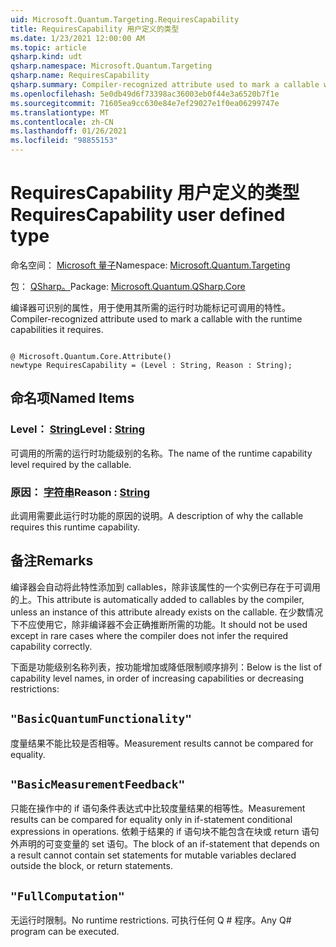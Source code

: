 ```yaml
---
uid: Microsoft.Quantum.Targeting.RequiresCapability
title: RequiresCapability 用户定义的类型
ms.date: 1/23/2021 12:00:00 AM
ms.topic: article
qsharp.kind: udt
qsharp.namespace: Microsoft.Quantum.Targeting
qsharp.name: RequiresCapability
qsharp.summary: Compiler-recognized attribute used to mark a callable with the runtime capabilities it requires.
ms.openlocfilehash: 5e0db49d6f73398ac36003eb0f44e3a6520b7f1e
ms.sourcegitcommit: 71605ea9cc630e84e7ef29027e1f0ea06299747e
ms.translationtype: MT
ms.contentlocale: zh-CN
ms.lasthandoff: 01/26/2021
ms.locfileid: "98855153"
---
```

# <a name="requirescapability-user-defined-type"></a><span data-ttu-id="720da-102">RequiresCapability 用户定义的类型</span><span class="sxs-lookup"><span data-stu-id="720da-102">RequiresCapability user defined type</span></span>

<span data-ttu-id="720da-103">命名空间： [Microsoft 量子](xref:Microsoft.Quantum.Targeting)</span><span class="sxs-lookup"><span data-stu-id="720da-103">Namespace: [Microsoft.Quantum.Targeting](xref:Microsoft.Quantum.Targeting)</span></span>

<span data-ttu-id="720da-104">包： [QSharp。](https://nuget.org/packages/Microsoft.Quantum.QSharp.Core)</span><span class="sxs-lookup"><span data-stu-id="720da-104">Package: [Microsoft.Quantum.QSharp.Core](https://nuget.org/packages/Microsoft.Quantum.QSharp.Core)</span></span>


<span data-ttu-id="720da-105">编译器可识别的属性，用于使用其所需的运行时功能标记可调用的特性。</span><span class="sxs-lookup"><span data-stu-id="720da-105">Compiler-recognized attribute used to mark a callable with the runtime capabilities it requires.</span></span>

```qsharp

@ Microsoft.Quantum.Core.Attribute()
newtype RequiresCapability = (Level : String, Reason : String);
```



## <a name="named-items"></a><span data-ttu-id="720da-106">命名项</span><span class="sxs-lookup"><span data-stu-id="720da-106">Named Items</span></span>

### <a name="level--string"></a><span data-ttu-id="720da-107">Level： [String](xref:microsoft.quantum.lang-ref.string)</span><span class="sxs-lookup"><span data-stu-id="720da-107">Level : [String](xref:microsoft.quantum.lang-ref.string)</span></span>

<span data-ttu-id="720da-108">可调用的所需的运行时功能级别的名称。</span><span class="sxs-lookup"><span data-stu-id="720da-108">The name of the runtime capability level required by the callable.</span></span>
### <a name="reason--string"></a><span data-ttu-id="720da-109">原因： [字符串](xref:microsoft.quantum.lang-ref.string)</span><span class="sxs-lookup"><span data-stu-id="720da-109">Reason : [String](xref:microsoft.quantum.lang-ref.string)</span></span>

<span data-ttu-id="720da-110">此调用需要此运行时功能的原因的说明。</span><span class="sxs-lookup"><span data-stu-id="720da-110">A description of why the callable requires this runtime capability.</span></span>

## <a name="remarks"></a><span data-ttu-id="720da-111">备注</span><span class="sxs-lookup"><span data-stu-id="720da-111">Remarks</span></span>

<span data-ttu-id="720da-112">编译器会自动将此特性添加到 callables，除非该属性的一个实例已存在于可调用的上。</span><span class="sxs-lookup"><span data-stu-id="720da-112">This attribute is automatically added to callables by the compiler, unless an instance of this attribute already exists on the callable.</span></span> <span data-ttu-id="720da-113">在少数情况下不应使用它，除非编译器不会正确推断所需的功能。</span><span class="sxs-lookup"><span data-stu-id="720da-113">It should not be used except in rare cases where the compiler does not infer the required capability correctly.</span></span>

<span data-ttu-id="720da-114">下面是功能级别名称列表，按功能增加或降低限制顺序排列：</span><span class="sxs-lookup"><span data-stu-id="720da-114">Below is the list of capability level names, in order of increasing capabilities or decreasing restrictions:</span></span>

## `"BasicQuantumFunctionality"`

<span data-ttu-id="720da-115">度量结果不能比较是否相等。</span><span class="sxs-lookup"><span data-stu-id="720da-115">Measurement results cannot be compared for equality.</span></span>

## `"BasicMeasurementFeedback"`

<span data-ttu-id="720da-116">只能在操作中的 if 语句条件表达式中比较度量结果的相等性。</span><span class="sxs-lookup"><span data-stu-id="720da-116">Measurement results can be compared for equality only in if-statement conditional expressions in operations.</span></span> <span data-ttu-id="720da-117">依赖于结果的 if 语句块不能包含在块或 return 语句外声明的可变变量的 set 语句。</span><span class="sxs-lookup"><span data-stu-id="720da-117">The block of an if-statement that depends on a result cannot contain set statements for mutable variables declared outside the block, or return statements.</span></span>

## `"FullComputation"`

<span data-ttu-id="720da-118">无运行时限制。</span><span class="sxs-lookup"><span data-stu-id="720da-118">No runtime restrictions.</span></span> <span data-ttu-id="720da-119">可执行任何 Q # 程序。</span><span class="sxs-lookup"><span data-stu-id="720da-119">Any Q# program can be executed.</span></span>